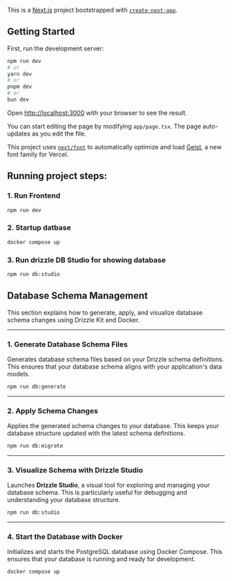 This is a [Next.js](https://nextjs.org) project bootstrapped with [`create-next-app`](https://nextjs.org/docs/app/api-reference/cli/create-next-app).

## Getting Started

First, run the development server:

```bash
npm run dev
# or
yarn dev
# or
pnpm dev
# or
bun dev
```

Open [http://localhost:3000](http://localhost:3000) with your browser to see the result.

You can start editing the page by modifying `app/page.tsx`. The page auto-updates as you edit the file.

This project uses [`next/font`](https://nextjs.org/docs/app/building-your-application/optimizing/fonts) to automatically optimize and load [Geist](https://vercel.com/font), a new font family for Vercel.

## Running project steps:

### 1. Run Frontend

```bash
npm run dev
```

### 2. Startup datbase

```bash
docker compose up
```

### 3. Run drizzle DB Studio for showing database

```bash
npm run db:studio
```

## Database Schema Management

This section explains how to generate, apply, and visualize database schema changes using Drizzle Kit and Docker.

---

### **1. Generate Database Schema Files**

Generates database schema files based on your Drizzle schema definitions. This ensures that your database schema aligns with your application's data models.

```bash
npm run db:generate
```

---

### **2. Apply Schema Changes**

Applies the generated schema changes to your database. This keeps your database structure updated with the latest schema definitions.

```bash
npm run db:migrate
```

---

### **3. Visualize Schema with Drizzle Studio**

Launches **Drizzle Studio**, a visual tool for exploring and managing your database schema. This is particularly useful for debugging and understanding your database structure.

```bash
npm run db:studio
```

---

### **4. Start the Database with Docker**

Initializes and starts the PostgreSQL database using Docker Compose. This ensures that your database is running and ready for development.

```bash
docker compose up
```
